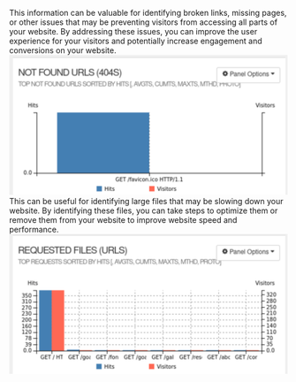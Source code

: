 This information can be valuable for identifying broken links, missing pages, or other issues that may be preventing visitors from accessing all parts of your website. By addressing these issues, you can improve the user experience for your visitors and potentially increase engagement and conversions on your website.
![Diagram imagen](../../resources/image6.png)
This can be useful for identifying large files that may be slowing down your website. By identifying these files, you can take steps to optimize them or remove them from your website to improve website speed and performance.
![Diagram imagen](../../resources/image7.png)